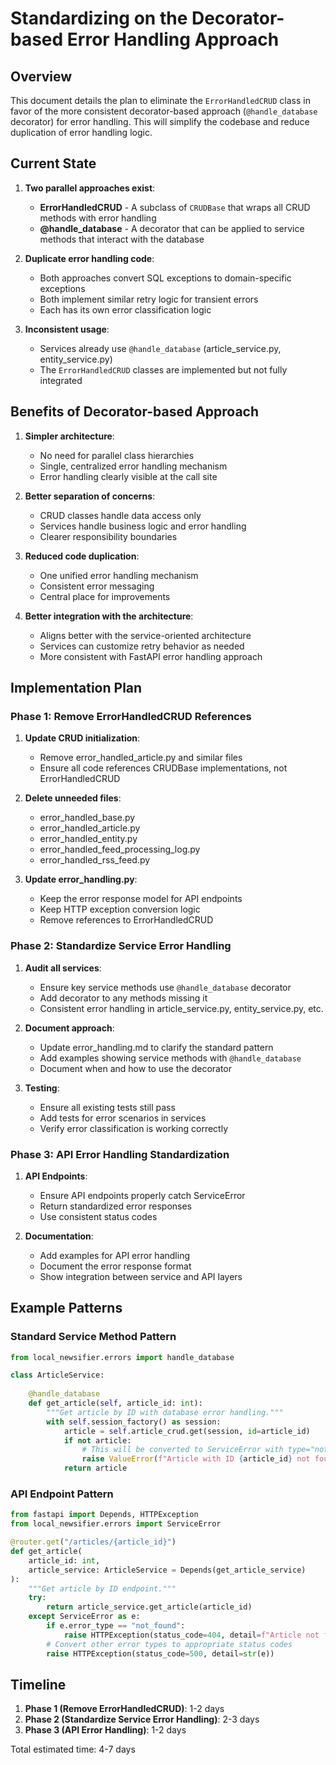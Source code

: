 # Standardizing on the Decorator-based Error Handling Approach

## Overview

This document details the plan to eliminate the `ErrorHandledCRUD` class in favor of the more consistent decorator-based approach (`@handle_database` decorator) for error handling. This will simplify the codebase and reduce duplication of error handling logic.

## Current State

1. **Two parallel approaches exist**:
   - **ErrorHandledCRUD** - A subclass of `CRUDBase` that wraps all CRUD methods with error handling
   - **@handle_database** - A decorator that can be applied to service methods that interact with the database

2. **Duplicate error handling code**:
   - Both approaches convert SQL exceptions to domain-specific exceptions
   - Both implement similar retry logic for transient errors
   - Each has its own error classification logic

3. **Inconsistent usage**:
   - Services already use `@handle_database` (article_service.py, entity_service.py)
   - The `ErrorHandledCRUD` classes are implemented but not fully integrated

## Benefits of Decorator-based Approach

1. **Simpler architecture**:
   - No need for parallel class hierarchies
   - Single, centralized error handling mechanism
   - Error handling clearly visible at the call site

2. **Better separation of concerns**:
   - CRUD classes handle data access only
   - Services handle business logic and error handling
   - Clearer responsibility boundaries

3. **Reduced code duplication**:
   - One unified error handling mechanism
   - Consistent error messaging
   - Central place for improvements

4. **Better integration with the architecture**:
   - Aligns better with the service-oriented architecture
   - Services can customize retry behavior as needed
   - More consistent with FastAPI error handling approach

## Implementation Plan

### Phase 1: Remove ErrorHandledCRUD References

1. **Update CRUD initialization**:
   - Remove error_handled_article.py and similar files
   - Ensure all code references CRUDBase implementations, not ErrorHandledCRUD

2. **Delete unneeded files**:
   - error_handled_base.py
   - error_handled_article.py
   - error_handled_entity.py
   - error_handled_feed_processing_log.py
   - error_handled_rss_feed.py

3. **Update error_handling.py**:
   - Keep the error response model for API endpoints
   - Keep HTTP exception conversion logic
   - Remove references to ErrorHandledCRUD

### Phase 2: Standardize Service Error Handling

1. **Audit all services**:
   - Ensure key service methods use `@handle_database` decorator
   - Add decorator to any methods missing it
   - Consistent error handling in article_service.py, entity_service.py, etc.

2. **Document approach**:
   - Update error_handling.md to clarify the standard pattern
   - Add examples showing service methods with `@handle_database`
   - Document when and how to use the decorator

3. **Testing**:
   - Ensure all existing tests still pass
   - Add tests for error scenarios in services
   - Verify error classification is working correctly

### Phase 3: API Error Handling Standardization

1. **API Endpoints**:
   - Ensure API endpoints properly catch ServiceError
   - Return standardized error responses
   - Use consistent status codes

2. **Documentation**:
   - Add examples for API error handling
   - Document the error response format
   - Show integration between service and API layers

## Example Patterns

### Standard Service Method Pattern

```python
from local_newsifier.errors import handle_database

class ArticleService:
    
    @handle_database
    def get_article(self, article_id: int):
        """Get article by ID with database error handling."""
        with self.session_factory() as session:
            article = self.article_crud.get(session, id=article_id)
            if not article:
                # This will be converted to ServiceError with type="not_found"
                raise ValueError(f"Article with ID {article_id} not found")
            return article
```

### API Endpoint Pattern

```python
from fastapi import Depends, HTTPException
from local_newsifier.errors import ServiceError

@router.get("/articles/{article_id}")
def get_article(
    article_id: int,
    article_service: ArticleService = Depends(get_article_service)
):
    """Get article by ID endpoint."""
    try:
        return article_service.get_article(article_id)
    except ServiceError as e:
        if e.error_type == "not_found":
            raise HTTPException(status_code=404, detail=f"Article not found")
        # Convert other error types to appropriate status codes
        raise HTTPException(status_code=500, detail=str(e))
```

## Timeline

1. **Phase 1 (Remove ErrorHandledCRUD)**: 1-2 days
2. **Phase 2 (Standardize Service Error Handling)**: 2-3 days
3. **Phase 3 (API Error Handling)**: 1-2 days

Total estimated time: 4-7 days